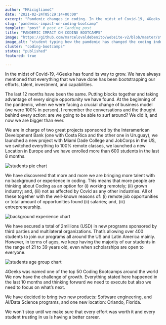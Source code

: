 ```yaml
---
author: "MRiciglianoC"
date: "2021-02-24T05:29:14+00:00"
excerpt: "Pandemic changes in coding. In the midst of Covid-19, 4Geeks has found its way to grow."
slug: "pandemic-impact-on-coding-bootcamp"
template: "post" # post or landing_post
title: "PANDEMIC IMPACT ON CODING BOOTCAMPS"
image: "https://github.com/marcelovaldebenito/website-v2/blob/master/static/images/blog/student-coding.jpg?raw=true"
image_alt: "student typing how the pandemic has changed the coding industry"
cluster: "coding-bootcamps"
status: "published"
featured: true

---
```


In the midst of Covid-19, 4Geeks has found its way to grow. We have always mentioned that everything that we have done has been bootstrapping our efforts, talent, investment, and capabilities. 

The last 12 months have been the same. Putting blocks together and taking advantage of every single opportunity we have found. At the beginning of the pandemic, when we were facing a crucial change of business model (we were 100% in person), I remember the conversations and the thought behind every action: are we going to be able to surf around? We did it, and now we are bigger than ever.

We are in charge of two great projects sponsored by the Interamerican Development Bank (one with Costa Rica and the other one in Uruguay), we launched a new project with Miami Dade College and JobCorps in the US, we switched everything to 100% remote classes, we launched a new Location in Europe and we have enrolled more than 600 students in the last 8 months. 

![students pie chart](https://github.com/marcelovaldebenito/website-v2/blob/master/static/images/blog/students-pie-chart.png?raw=true)

We have discovered that more and more we are bringing more talent with no background or experience in coding. This means that more people are thinking about Coding as an option for (i) working remotely; (ii) grown industry; and, (iii) not as affected by Covid as any other industries. All of these together with the well-known reasons of: (i) remote job opportunities or total amount of opportunities found (ii) salaries; and, (iii) entrepreneurship.

![background experience chart](https://github.com/marcelovaldebenito/website-v2/blob/master/static/images/blog/background-experience-chart.png?raw=true)

We have secured a total of 2millions (USD) in new programs sponsored by third parties and multilateral organizations. That’s allowing over 400 students to join our programs all around the US and Latin America mainly. However, in terms of ages, we keep having the majority of our students in the range of 21 to 39 years old, even when scholarships are open to everyone. 

![students age group chart](https://github.com/marcelovaldebenito/website-v2/blob/master/static/images/blog/age-group-chart.png?raw=true)

4Geeks was named one of the top 50 Coding Bootcamps around the world We now have the challenge of growth. Everything stated here happened in the last 10 months and thinking forward we need to execute but also we need to focus on what’s next. 

We have decided to bring two new products: Software engineering, and AI/Data Science programs, and one new location: Orlando, Florida. 

We won’t stop until we make sure that every effort was worth it and every student trusting in us is having a better career. 
